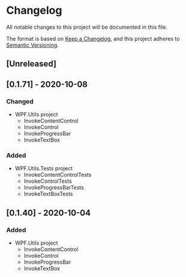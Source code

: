 # Changelog
All notable changes to this project will be documented in this file.

The format is based on [Keep a Changelog](https://keepachangelog.com/en/1.0.0/),
and this project adheres to [Semantic Versioning](https://semver.org/spec/v2.0.0.html).

## [Unreleased]

## [0.1.71] - 2020-10-08
### Changed
- WPF.Utils project
  - InvokeContentControl
  - InvokeControl
  - InvokeProgressBar
  - InvokeTextBox
### Added
- WPF.Utils.Tests project
  - InvokeContentControlTests
  - InvokeControlTests
  - InvokeProgressBarTests
  - InvokeTextBoxTests

## [0.1.40] - 2020-10-04
### Added
- WPF.Utils project
  - InvokeContentControl
  - InvokeControl
  - InvokeProgressBar
  - InvokeTextBox
